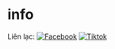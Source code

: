 # info
Liên lạc: 
[![Facebook](https://i.imgur.com/GRqy96ts.jpg)](https://www.facebook.com/HoangVanCuong.User/)
[![Tiktok](https://i.imgur.com/Nbfl1E7t.jpg)](https://www.tiktok.com/@hoagvancuong)
